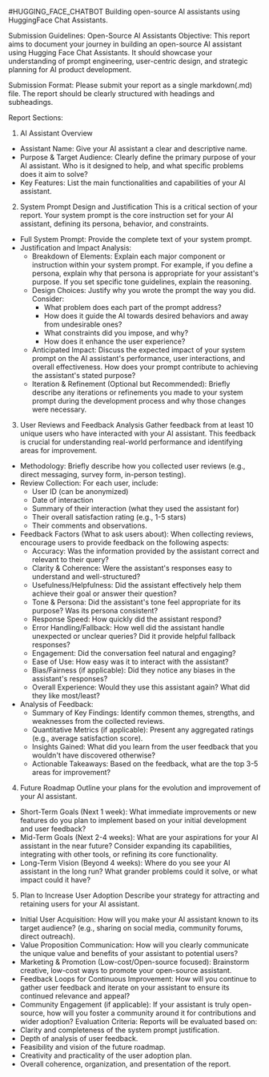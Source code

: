 #HUGGING_FACE_CHATBOT
Building open-source AI assistants 
using HuggingFace Chat Assistants.

Submission Guidelines: Open-Source AI Assistants
Objective: This report aims to document your journey in building an open-source AI assistant using Hugging Face Chat Assistants. It should showcase your understanding of prompt engineering, user-centric design, and strategic planning for AI product development.

Submission Format: 
Please submit your report as a single markdown(.md) file. The report should be clearly structured with headings and subheadings.

Report Sections:
1. AI Assistant Overview
* Assistant Name: Give your AI assistant a clear and descriptive name.
* Purpose & Target Audience: Clearly define the primary purpose of your AI assistant. Who is it designed to help, and what specific problems does it aim to solve?
* Key Features: List the main functionalities and capabilities of your AI assistant.
2. System Prompt Design and Justification
This is a critical section of your report. Your system prompt is the core instruction set for your AI assistant, defining its persona, behavior, and constraints.
* Full System Prompt: Provide the complete text of your system prompt.
* Justification and Impact Analysis:
  * Breakdown of Elements: Explain each major component or instruction within your system prompt. 
For example, if you define a persona, explain why that persona is appropriate for your assistant's purpose. If you set specific tone guidelines, explain the reasoning.
  * Design Choices: Justify why you wrote the prompt the way you did. Consider:
    * What problem does each part of the prompt address?
    * How does it guide the AI towards desired behaviors and away from undesirable ones?
    * What constraints did you impose, and why?
    * How does it enhance the user experience?
  * Anticipated Impact: Discuss the expected impact of your system prompt on the AI assistant's performance, user interactions, and overall effectiveness. How does your prompt contribute to achieving the assistant's stated purpose?
  * Iteration & Refinement (Optional but Recommended): Briefly describe any iterations or refinements you made to your system prompt during the development process and why those changes were necessary.
3. User Reviews and Feedback Analysis
Gather feedback from at least 10 unique users who have interacted with your AI assistant. This feedback is crucial for understanding real-world performance and identifying areas for improvement.
* Methodology: Briefly describe how you collected user reviews (e.g., direct messaging, survey form, in-person testing).
* Review Collection: For each user, include:
  * User ID (can be anonymized)
  * Date of interaction
  * Summary of their interaction (what they used the assistant for)
  * Their overall satisfaction rating (e.g., 1-5 stars)
  * Their comments and observations.
* Feedback Factors (What to ask users about): When collecting reviews, encourage users to provide feedback on the following aspects:
  * Accuracy: Was the information provided by the assistant correct and relevant to their query?
  * Clarity & Coherence: Were the assistant's responses easy to understand and well-structured?
  * Usefulness/Helpfulness: Did the assistant effectively help them achieve their goal or answer their question?
  * Tone & Persona: Did the assistant's tone feel appropriate for its purpose? Was its persona consistent?
  * Response Speed: How quickly did the assistant respond?
  * Error Handling/Fallback: How well did the assistant handle unexpected or unclear queries? Did it provide helpful fallback responses?
  * Engagement: Did the conversation feel natural and engaging?
  * Ease of Use: How easy was it to interact with the assistant?
  * Bias/Fairness (if applicable): Did they notice any biases in the assistant's responses?
  * Overall Experience: Would they use this assistant again? What did they like most/least?
* Analysis of Feedback:
  * Summary of Key Findings: Identify common themes, strengths, and weaknesses from the collected reviews.
  * Quantitative Metrics (if applicable): Present any aggregated ratings (e.g., average satisfaction score).
  * Insights Gained: What did you learn from the user feedback that you wouldn't have discovered otherwise?
  * Actionable Takeaways: Based on the feedback, what are the top 3-5 areas for improvement?
4. Future Roadmap
Outline your plans for the evolution and improvement of your AI assistant.
* Short-Term Goals (Next 1 week): What immediate improvements or new features do you plan to implement based on your initial development and user feedback?
* Mid-Term Goals (Next 2-4 weeks): What are your aspirations for your AI assistant in the near future? Consider expanding its capabilities, integrating with other tools, or refining its core functionality.
* Long-Term Vision (Beyond 4 weeks): Where do you see your AI assistant in the long run? What grander problems could it solve, or what impact could it have?
5. Plan to Increase User Adoption
Describe your strategy for attracting and retaining users for your AI assistant.
* Initial User Acquisition: How will you make your AI assistant known to its target audience? (e.g., sharing on social media, community forums, direct outreach).
* Value Proposition Communication: How will you clearly communicate the unique value and benefits of your assistant to potential users?
* Marketing & Promotion (Low-cost/Open-source focused): Brainstorm creative, low-cost ways to promote your open-source assistant.
* Feedback Loops for Continuous Improvement: How will you continue to gather user feedback and iterate on your assistant to ensure its continued relevance and appeal?
* Community Engagement (if applicable): If your assistant is truly open-source, how will you foster a community around it for contributions and wider adoption?
Evaluation Criteria:
Reports will be evaluated based on:
* Clarity and completeness of the system prompt justification.
* Depth of analysis of user feedback.
* Feasibility and vision of the future roadmap.
* Creativity and practicality of the user adoption plan.
* Overall coherence, organization, and presentation of the report.
